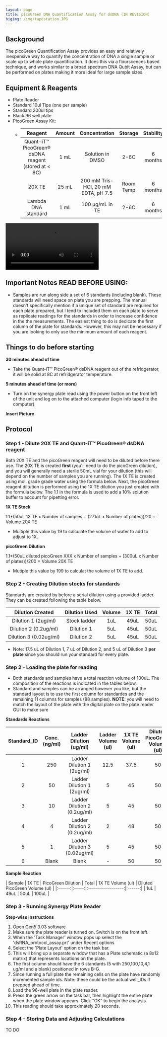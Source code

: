 ```yaml
---
layout: page
title: picoGreen DNA Quantification Assay for dsDNA (IN REVISION)
bigimg: /img/tapestation.JPG
---
```


## Background
The picoGreen Quantification Assay provides an easy and relatively inexpensive way to quantify the concentration of DNA a single sample or scale up to whole plate quantification. It does this via a flourscences based technique, and works similar to a broad spectrum DNA Qubit Assay, but can be performed on plates making it more ideal for large sample sizes.

## Equipment & Reagents
* Plate Reader 
* Standard 10ul Tips (one per sample)    
* Standard 200ul tips      
* Black 96 well plate   
* PicoGreen Assay Kit:                                            
   * | Reagent | Amount | Concentration | Storage | Stability | 
     |:-------:|:------:|:-------------:|:-------:|:---------:|
     | Quant-iT™ PicoGreen® dsDNA reagent (stored at < 8C) | 1 mL | Solution in DMSO | 2-6C | 6 months |
     | 20X TE | 25 mL | 200 mM Tris-HCl, 20 mM EDTA, pH 7.5 | Room Temp | 6 months |
     | Lambda DNA standard | 1 mL | 100 μg/mL in TE | 2-6C | 6 months |


![](https://github.com/adowneywall/Tutorials/blob/master/img/Gen5%203.03%20-%20Experiment1_%20%5Bcreated%20from%20dsDNA%20picogreen%20assay%20full%20plate.prt%5D%207_5_2019%2010_44_00%20AM.mp4)

## Important Notes **READ BEFORE USING**: 
* Samples are run along side a set of 6 standards (including blank). These standards will need space on plate you are prepping. The manual doesn't specifically mention if a unique set of standard are required for each plate prepared, but I tend to included them on each plate to serve as replicate readings for the standards in order to increase confidence in the the measurements. The easiest thing to do is dedicate the first column of the plate for standards. However, this may not be necessary if you are looking to only use the minimum amount of each reagent.

## Things to do before starting

**30 minutes ahead of time**
* Take the Quant-iT™ PicoGreen® dsDNA reagent out of the refridgerator, it will be solid at 8C at refridgerator temperature.

**5 minutes ahead of time (or more)**
* Turn on the synergy plate read using the power button on the front left of the unit and log on to the attached computer (login info taped to the computer). 

**Insert Picture**

## Protocol

### Step 1 - Dilute 20X TE and Quant-iT™ PicoGreen® dsDNA reagent

Both 20X TE and the picoGreen reagent will need to be diluted before there use. The 20X TE is created **first** (you'll need to do the picoGreen dilution), and you will generally need a sterile 50mL vial for your dilution (this will depend on the number of samples you are running). The 1X TE is created using mol. grade grade water using the formula below. Next, the picoGreen reagent diltution is performed using the 1X TE dilution you just created with the formula below. The 1.1 in the formula is used to add a 10% solution buffer to account for pipetting error. 

**1X TE Stock**

1.1*(50uL 1X TE x Number of samples + (271uL x Number of plates))/20 = Volume 20X TE

* Multiple this value by 19 to calculate the volume of water to add to adjust to 1X.

**picoGreen Dilution**

1.1*(50uL diluted picoGreen XXX x Number of samples + (300uL x Number of plates))/200 = Volume 20X TE

* Mutiple this value by 199 to calculat the volume of 1X TE to add.

### Step 2 - Creating Dilution stocks for standards 

Standards are created by before a serial dilution using a provided ladder. They can be created following the table below. 

| Dilution Created       | Dilution Used |  Volume | 1X TE | Total |
|:----------------------:|:-------------:|:-------:|:-----:|:-----:|
| Dilution 1 (2ug/ml)    | Stock ladder  | 1uL     | 49uL  | 50uL  |
| Dilution 2 (0.2ug/ml)  | Dilution 1    | 5uL     | 45uL  | 50uL  |
| Dilution 3 (0.02ug/ml) | Dilution 2    | 5uL     | 45uL  | 50uL  |

* Note: 17.5 uL of Dilution 1, 7 uL of Dilution 2, and 5 uL of Dilution 3 **per plate** since you should run your standard for every plate.

### Step 2 - Loading the plate for reading 

* Both standards and samples have a total reaction volume of 100uL. The composition of the reactions is indicated in the tables below.
* Standard and samples can be arranged however you like, but the standard layout is to use the first column for standardes and the remaining 11 columns for samples (88 samples). **NOTE**: you will need to match the layout of the plate with the digital plate on the plate reader GUI to make sure 

**Standards Reactions**

| Standard_ID | Conc. (ng/ml) | Ladder Dilution (ug/ml) | Ladder Volume (ul) | 1X TE Volume (ul) | Diluted PicoGreen Volume (ul) |
|:-----------:|:-------------:|:-----------------------:|:------------------:|:-----------------:|:-----------------------------:|
| 1   | 250   | Ladder Dilution 1 (2ug/ml)    | 12.5 | 37.5  | 50    |
| 2   |	50    |	Ladder Dilution 1 (2ug/ml)    |  5   | 45    | 50    |
| 3   |	10    |	Ladder Dilution 2 (0.2ug/ml)  |  5   | 45    | 50    |
| 4   |  4    | Ladder Dilution 2 (0.2ug/ml)  |  2   | 48    | 50    |
| 5   |  1    | Ladder Dilution 3 (0.02ug/ml) |  5   | 45    | 50    |
| 6   | Blank | Blank                         | -    | 50    | 50    | 

**Sample Reaction**

| Sample | 1X TE | PicoGreen Dilution | Total  | 1X TE Volume (ul) | Diluted PicoGreen Volume (ul) |
|:------:|:-----:|:------------------:|:------:|
| 1uL    | 49uL  | 50uL               | 100uL  |

### Step 3 - Running Synergy Plate Reader

**Step-wise Instructions**
1) Open Gen5 3.03 software
2) Make sure the plate reader is turned on. Switch is on the front left.
3) When the 'Task Manager' window pops up select the 'dsRNA_protocol_assay.prt' under Recent options
4) Select the 'Plate Layout' option on the task bar.
5) This will bring up a separate window that has a Plate schematic (a 8x12 matrix) that represents locations on the plate.
6) The first column should have the 6 standards (5 with 250,100,10,4,1 ug/ml and a blank) positioned in rows B-G.
7) Since running a full plate the remaining cells on the plate have randomly incremented sample ids. Note: these could be the actual well_IDs if prepped ahead of time.
8) Load the 96-well plate in the plate reader.
9) Press the green arrow on the task bar, then highlight the entire plate when the plate window appears. Click "OK" to begin the analysis.
10) This reading should take approximately 20 seconds.

### Step 4 - Storing Data and Adjusting Calculations 

TO DO
